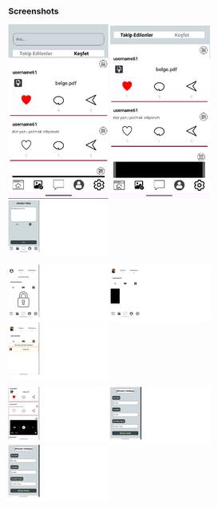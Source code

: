 ### Screenshots

<p float="left">
  <img src="screenshots/1.png" width="200" />
  <img src="screenshots/2.png" width="200" />
  <img src="screenshots/3.png" width="200" />
</p>

<p float="left">
  <img src="screenshots/4.png" width="200" />
  <img src="screenshots/5.png" width="200" />
  <img src="screenshots/6.png" width="200" />
</p>

<p float="left">
  <img src="screenshots/7.png" width="200" />
  <img src="screenshots/8.png" width="200" />
  <img src="screenshots/9.png" width="200" />
</p>
